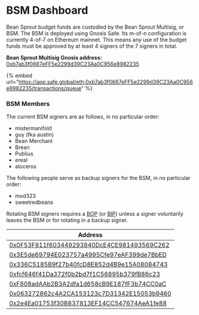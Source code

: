 # BSM Dashboard

Bean Sprout budget funds are custodied by the Bean Sprout Multisig, or BSM. The BSM is deployed using Gnosis Safe. Its m-of-n configuration is currently 4-of-7 on Ethereum mainnet. This means any use of the budget funds must be approved by at least 4 signers of the 7 signers in total.

**Bean Sprout Multisig Gnosis address:** [0xb7ab3f0667eFF5e2299d39C23Aa0C956e8982235](https://etherscan.io/address/0xb7ab3f0667eFF5e2299d39C23Aa0C956e8982235)

{% embed url="https://app.safe.global/eth:0xb7ab3f0667eFF5e2299d39C23Aa0C956e8982235/transactions/queue" %}

### **BSM Members**

The current BSM signers are as follows, in no particular order:

* mistermanifold
* guy (fka austin)
* Bean Merchant
* Brean
* Publius
* ereal
* aloceros

The following people serve as backup signers for the BSM, in no particular order:

* mod323
* sweetredbeans

Rotating BSM signers requires a [BOP](../proposals.md#bop) (or [BIP](../proposals.md#bip)) unless a signer voluntarily leaves the BSM or for rotating in a backup signer.

| Address                                                                                                               |
| --------------------------------------------------------------------------------------------------------------------- |
| [0x0F53F811f603449293840DcE4CE981493569C262](https://etherscan.io/address/0x0F53F811f603449293840DcE4CE981493569C262) |
| [0x3E5de69794E023757a4995Cfe97eAF399de7BbED](https://etherscan.io/address/0x3E5de69794E023757a4995Cfe97eAF399de7BbED) |
| [0x336C5185B9f27b40fcD8E852d4B9e15A08084743](https://etherscan.io/address/0x336C5185B9f27b40fcD8E852d4B9e15A08084743) |
| [0xfcf646f41Da372f0b2bd7f1C56895b379fB86c23](https://etherscan.io/address/0xfcf646f41Da372f0b2bd7f1C56895b379fB86c23) |
| [0xF808adAAb2B3A2dfa1d658cB9E187fF3b74CC0aC](https://etherscan.io/address/0xF808adAAb2B3A2dfa1d658cB9E187fF3b74CC0aC) |
| [0x063272862c4A2CA153123c7D31342E15053b9460](https://etherscan.io/address/0x063272862c4A2CA153123c7D31342E15053b9460) |
| [0x2e4Ea01753f30B837813EF14CC547674AeA1fe88](https://etherscan.io/address/0x2e4Ea01753f30B837813EF14CC547674AeA1fe88) |
